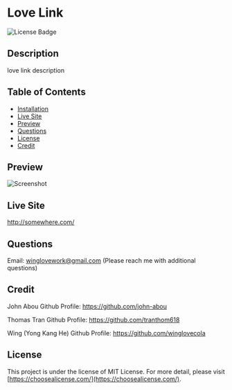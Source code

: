 # Love Link
![License Badge](https://img.shields.io/badge/license-MIT%20License-lightgreen)


## Description

love link description


## Table of Contents

- [Installation](#installation)
- [Live Site](#livesite)
- [Preview](#preview)
- [Questions](#questions)
- [License](#license)
- [Credit](#credit)



## Preview

![Screenshot](https://github.com/winglovecola/love-link/blob/main/assets/images/screenshot.jpg?raw=true)



## Live Site

http://somewhere.com/



## Questions

Email: winglovework@gmail.com (Please reach me with additional questions)



## Credit

John Abou
Github Profile: https://github.com/john-abou

Thomas Tran
Github Profile: https://github.com/tranthom618

Wing (Yong Kang He)
Github Profile: https://github.com/winglovecola


## License

This project is under the license of MIT License. For more detail, please visit [https://choosealicense.com/](https://choosealicense.com/).







